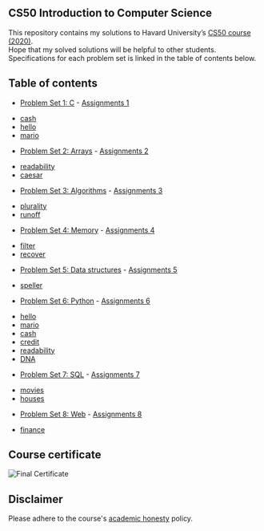## CS50 Introduction to Computer Science
This repository contains my solutions to Havard University’s <a href='https://www.edx.org/course/cs50s-introduction-to-computer-science'>CS50 course (2020)</a>.<br>
Hope that my solved solutions will be helpful to other students. 
Specifications for each problem set is linked in the table of contents below.

## Table of contents
- [Problem Set 1: C](/pset1) - <a href='https://cs50.harvard.edu/x/2020/psets/1/'> Assignments 1</a>
* [cash](/pset1/cash)
* [hello](/pset1/hello)
* [mario](/pset1/mario)
- [Problem Set 2: Arrays](/pset2) - <a href='https://cs50.harvard.edu/x/2020/psets/2/'> Assignments 2</a>
* [readability](/pset2)
* [caesar](/pset2)
- [Problem Set 3: Algorithms](/pset3) - <a href='https://cs50.harvard.edu/x/2020/psets/3/'> Assignments 3</a>
* [plurality](/pset3)
* [runoff](/pset3)
- [Problem Set 4: Memory](/pset4) - <a href='https://cs50.harvard.edu/x/2020/psets/4/'> Assignments 4</a>
* [filter](/pset4/filter)
* [recover](/pset4/recover)
- [Problem Set 5: Data structures](/pset5) - <a href='https://cs50.harvard.edu/x/2020/psets/5/'> Assignments 5</a>
* [speller](/pset5/speller)
- [Problem Set 6: Python](/pset6) - <a href='https://cs50.harvard.edu/x/2020/psets/6/'> Assignments 6</a>
* [hello](/pset6/hello)
* [mario](/pset6/mario)
* [cash](/pset6/cash)
* [credit](/pset6/credit)
* [readability](/pset6/readability)
* [DNA](/pset6/dna)
- [Problem Set 7: SQL](/pset7) - <a href='https://cs50.harvard.edu/x/2020/psets/7/'> Assignments 7</a>
* [movies](/pset7/movies)
* [houses](/pset7/houses)
- [Problem Set 8: Web](/pset8) - <a href='https://cs50.harvard.edu/x/2020/tracks/'> Assignments 8</a>
* [finance](/pset8/finance)

## Course certificate
![Final Certificate](CS50x%certificate%PNG.png)

## Disclaimer
Please adhere to the course's <a href='https://docs.cs50.net/2016/fall/syllabus/cs50.html#academic-honest'>academic honesty</a> policy. 
 






